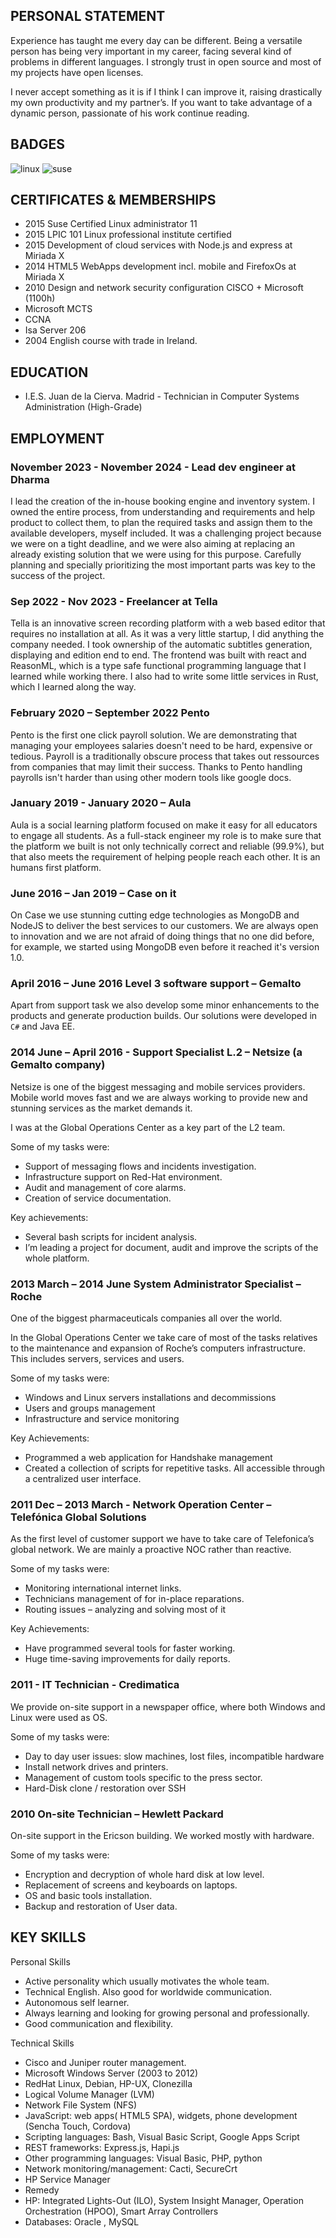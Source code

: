 ## PERSONAL STATEMENT

Experience has taught me every day can be different. Being a versatile person has being very important in my career, facing several kind of problems in different languages. I strongly trust in open source and most of my projects have open licenses.

I never accept something as it is if I think I can improve it, raising drastically my own productivity and my partner’s.
If you want to take advantage of a dynamic person, passionate of his work continue reading.

## BADGES

![linux](LinuxCert.png)
![suse](SuseCert.png)

## CERTIFICATES & MEMBERSHIPS

- 2015 Suse Certified Linux administrator 11
- 2015 LPIC 101 Linux professional institute certified
- 2015 Development of cloud services with Node.js and express at Miriada X
- 2014 HTML5 WebApps development incl. mobile and FirefoxOs at Miriada X
- 2010 Design and network security configuration CISCO + Microsoft (1100h)
- Microsoft MCTS
- CCNA
- Isa Server 206
- 2004 English course with trade in Ireland.

## EDUCATION

- I.E.S. Juan de la Cierva. Madrid - Technician in Computer Systems Administration (High-Grade)

## EMPLOYMENT

### November 2023 - November 2024 - Lead dev engineer at Dharma

I lead the creation of the in-house booking engine and inventory system.
I owned the entire process, from understanding and requirements and help product to collect them, to plan the required tasks and assign them to the available developers, myself included.
It was a challenging project because we were on a tight deadline, and we were also aiming at replacing an already existing solution that we were using for this purpose.
Carefully planning and specially prioritizing the most important parts was key to the success of the project.

### Sep 2022 - Nov 2023 - Freelancer at Tella

Tella is an innovative screen recording platform with a web based editor that requires no installation at all.
As it was a very little startup, I did anything the company needed.
I took ownership of the automatic subtitles generation, displaying and edition end to end.
The frontend was built with react and ReasonML, which is a type safe functional programming language that I learned while working there.
I also had to write some little services in Rust, which I learned along the way.

### February 2020 – September 2022 Pento

Pento is the first one click payroll solution. We are demonstrating that managing your employees salaries doesn't need to be hard, expensive or tedious.
Payroll is a traditionally obscure process that takes out ressources from companies that may limit their success.
Thanks to Pento handling payrolls isn't harder than using other modern tools like google docs.

### January 2019 - January 2020 – Aula

Aula is a social learning platform focused on make it easy for all educators to engage all students.
As a full-stack engineer my role is to make sure that the platform we built is not only technically correct and
reliable (99.9%), but that also meets the requirement of helping people reach each other. It is an humans first platform.

### June 2016 – Jan 2019 – Case on it

On Case we use stunning cutting edge technologies as MongoDB and NodeJS to deliver the best services to our customers. We are always open to innovation and we are not afraid of doing things that no one did before, for example, we started using MongoDB even before it reached it's version 1.0.

### April 2016 – June 2016 Level 3 software support – Gemalto

Apart from support task we also develop some minor enhancements to the products and generate production builds. Our solutions were developed in `C#` and Java EE.

### 2014 June – April 2016 - Support Specialist L.2 – Netsize (a Gemalto company)

Netsize is one of the biggest messaging and mobile services providers. Mobile world moves fast and we are always working to provide new and stunning services as the market demands it.

I was at the Global Operations Center as a key part of the L2 team.

Some of my tasks were:

- Support of messaging flows and incidents investigation.
- Infrastructure support on Red-Hat environment.
- Audit and management of core alarms.
- Creation of service documentation.

Key achievements:

- Several bash scripts for incident analysis.
- I’m leading a project for document, audit and improve the scripts of the whole platform.

### 2013 March – 2014 June System Administrator Specialist – Roche

One of the biggest pharmaceuticals companies all over the world.

In the Global Operations Center we take care of most of the tasks relatives to the maintenance and expansion of Roche’s computers infrastructure. This includes servers, services and users.

Some of my tasks were:

- Windows and Linux servers installations and decommissions
- Users and groups management
- Infrastructure and service monitoring

Key Achievements:

- Programmed a web application for Handshake management
- Created a collection of scripts for repetitive tasks. All accessible through a centralized user interface.

### 2011 Dec – 2013 March - Network Operation Center – Telefónica Global Solutions

As the first level of customer support we have to take care of Telefonica’s global network. We are mainly a proactive NOC rather than reactive.

Some of my tasks were:

- Monitoring international internet links.
- Technicians management of for in-place reparations.
- Routing issues – analyzing and solving most of it

Key Achievements:

- Have programmed several tools for faster working.
- Huge time-saving improvements for daily reports.

### 2011 - IT Technician - Credimatica

We provide on-site support in a newspaper office, where both Windows and Linux were used as OS.

Some of my tasks were:

- Day to day user issues: slow machines, lost files, incompatible hardware
- Install network drives and printers.
- Management of custom tools specific to the press sector.
- Hard-Disk clone / restoration over SSH

### 2010 On-site Technician – Hewlett Packard

On-site support in the Ericson building. We worked mostly with hardware.

Some of my tasks were:

- Encryption and decryption of whole hard disk at low level.
- Replacement of screens and keyboards on laptops.
- OS and basic tools installation.
- Backup and restoration of User data.

## KEY SKILLS

Personal Skills

- Active personality which usually motivates the whole team.
- Technical English. Also good for worldwide communication.
- Autonomous self learner.
- Always learning and looking for growing personal and professionally.
- Good communication and flexibility.

Technical Skills

- Cisco and Juniper router management.
- Microsoft Windows Server (2003 to 2012)
- RedHat Linux, Debian, HP-UX, Clonezilla
- Logical Volume Manager (LVM)
- Network File System (NFS)
- JavaScript: web apps( HTML5 SPA), widgets, phone development (Sencha Touch, Cordova)
- Scripting languages: Bash, Visual Basic Script, Google Apps Script
- REST frameworks: Express.js, Hapi.js
- Other programming languages: Visual Basic, PHP, python
- Network monitoring/management: Cacti, SecureCrt
- HP Service Manager
- Remedy
- HP: Integrated Lights-Out (ILO), System Insight Manager, Operation Orchestration (HPOO), Smart Array Controllers
- Databases: Oracle , MySQL
